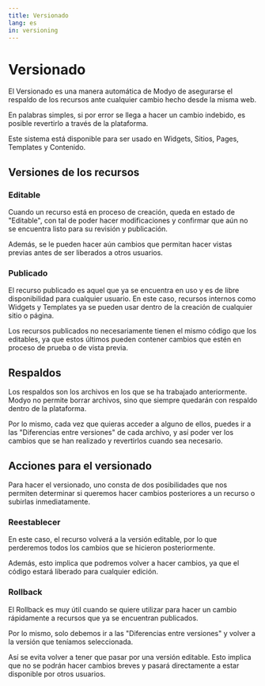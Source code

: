 ```yaml
---
title: Versionado
lang: es
in: versioning
---
```


# Versionado

El Versionado es una manera automática de Modyo de asegurarse el respaldo de los recursos ante cualquier cambio hecho desde la misma web.

En palabras simples, si por error se llega a hacer un cambio indebido, es posible revertirlo a través de la plataforma.

Este sistema está disponible para ser usado en Widgets, Sitios, Pages, Templates y Contenido.

## Versiones de los recursos

### Editable

Cuando un recurso está en proceso de creación, queda en estado de "Editable", con tal de poder hacer modificaciones y confirmar que aún no se encuentra listo para su revisión y publicación.

Además, se le pueden hacer aún cambios que permitan hacer vistas previas antes de ser liberados a otros usuarios.

### Publicado

El recurso publicado es aquel que ya se encuentra en uso y es de libre disponibilidad para cualquier usuario. En este caso, recursos internos como Widgets y Templates ya se pueden usar dentro de la creación de cualquier sitio o página.

Los recursos publicados no necesariamente tienen el mismo código que los editables, ya que estos últimos pueden contener cambios que estén en proceso de prueba o de vista previa.

## Respaldos

Los respaldos son los archivos en los que se ha trabajado anteriormente. Modyo no permite borrar archivos, sino que siempre quedarán con respaldo dentro de la plataforma. 

Por lo mismo, cada vez que quieras acceder a alguno de ellos, puedes ir a las "Diferencias entre versiones" de cada archivo, y así poder ver los cambios que se han realizado y revertirlos cuando sea necesario.

## Acciones para el versionado

Para hacer el versionado, uno consta de dos posibilidades que nos permiten determinar si queremos hacer cambios posteriores a un recurso o subirlas inmediatamente.

### Reestablecer

En este caso, el recurso volverá a la versión editable, por lo que perderemos todos los cambios que se hicieron posteriormente. 

Además, esto implica que podremos volver a hacer cambios, ya que el código estará liberado para cualquier edición.

### Rollback

El Rollback es muy útil cuando se quiere utilizar para hacer un cambio rápidamente a recursos que ya se encuentran publicados. 

Por lo mismo, solo debemos ir a las "Diferencias entre versiones" y volver a la versión que teníamos seleccionada. 

Así se evita volver a tener que pasar por una versión editable. Esto implica que no se podrán hacer cambios breves y pasará directamente a estar disponible por otros usuarios.